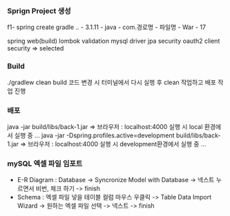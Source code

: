 ### Sprign Project 생성
f1- spring create gradle .. - 3.1.11 - java - com.경로명 - 파일명 - War - 17

spring web(build)
lombok
validation
mysql driver
jpa
security
oauth2 client security
=> selected

### Build
./gradlew clean build
코드 변경 시 터미널에서 다시 실행 후 clean 작업하고 배포 작업 진행

### 배포
java -jar build/libs/back-1.jar
=> 브라우저 : localhost:4000 실행 시 local 환경에서 실행 중 ...
java -jar -Dspring.profiles.active=development build/libs/back-1.jar
=> 브라우저 : localhost:4000 실행 시 development환경에서 실행 중 ...

### mySQL 엑셀 파일 임포트
- E-R Diagram : 
Database -> Syncronize Model with Database -> 넥스트 누르면서 비번, 체크 하기 -> finish
- Schema : 
엑셀 파일 넣을 테이블 컬럼 마우스 우클릭 -> Table Data Import Wizard -> 원하는 엑셀 파일 선택 -> 넥스트 -> finish
